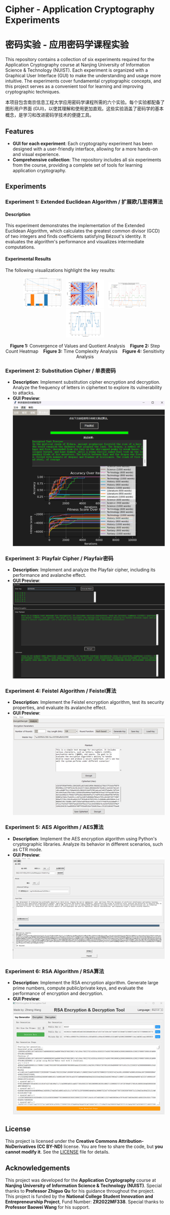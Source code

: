 # Cipher - Application Cryptography Experiments
# 密码实验 - 应用密码学课程实验

This repository contains a collection of six experiments required for the Application Cryptography course at Nanjing University of Information Science & Technology (NUIST). Each experiment is organized with a Graphical User Interface (GUI) to make the understanding and usage more intuitive. The experiments cover fundamental cryptographic concepts, and this project serves as a convenient tool for learning and improving cryptographic techniques.

本项目包含南京信息工程大学应用密码学课程所需的六个实验。每个实验都配备了图形用户界面 (GUI)，以使其理解和使用更加直观。这些实验涵盖了密码学的基本概念，是学习和改进密码学技术的便捷工具。

## Features
- **GUI for each experiment**: Each cryptography experiment has been designed with a user-friendly interface, allowing for a more hands-on and visual experience.
- **Comprehensive collection**: The repository includes all six experiments from the course, providing a complete set of tools for learning application cryptography.

## Experiments

### Experiment 1: Extended Euclidean Algorithm / 扩展欧几里得算法

#### **Description**
This experiment demonstrates the implementation of the Extended Euclidean Algorithm, which calculates the greatest common divisor (GCD) of two integers and finds coefficients satisfying Bézout's identity. It evaluates the algorithm's performance and visualizes intermediate computations.

#### **Experimental Results**

The following visualizations highlight the key results:

<p align="center">
    <img src="images/image1.png" alt="Convergence of a and b" width="24%" style="margin: 0 1%" />
    <img src="images/image5.png" alt="Step Count Heatmap" width="24%" style="margin: 0 1%" />
    <img src="images/image6.png" alt="Time Complexity Analysis" width="24%" style="margin: 0 1%" />
    <img src="images/image7.png" alt="Sensitivity Analysis" width="24%" style="margin: 0 1%" />
</p>

<p align="center">
    <b>Figure 1:</b> Convergence of Values and Quotient Analysis &nbsp;&nbsp; 
    <b>Figure 2:</b> Step Count Heatmap &nbsp;&nbsp; 
    <b>Figure 3:</b> Time Complexity Analysis &nbsp;&nbsp; 
    <b>Figure 4:</b> Sensitivity Analysis
</p>


### Experiment 2: Substitution Cipher / 单表密码
- **Description**: Implement substitution cipher encryption and decryption. Analyze the frequency of letters in ciphertext to explore its vulnerability to attacks.
- **GUI Preview**:  
  ![Experiment 2 GUI](images/experiment2-gui.png)  

### Experiment 3: Playfair Cipher / Playfair密码
- **Description**: Implement and analyze the Playfair cipher, including its performance and avalanche effect.
- **GUI Preview**:  
  ![Experiment 3 GUI](images/experiment3-gui.png)  

### Experiment 4: Feistel Algorithm / Feistel算法
- **Description**: Implement the Feistel encryption algorithm, test its security properties, and evaluate its avalanche effect.
- **GUI Preview**:  
  ![Experiment 4 GUI](images/experiment4-gui.png)  

### Experiment 5: AES Algorithm / AES算法
- **Description**: Implement the AES encryption algorithm using Python's cryptographic libraries. Analyze its behavior in different scenarios, such as CTR mode.
- **GUI Preview**:  
  ![Experiment 5 GUI](images/experiment5-gui.png)  

### Experiment 6: RSA Algorithm / RSA算法
- **Description**: Implement the RSA encryption algorithm. Generate large prime numbers, compute public/private keys, and evaluate the performance of encryption and decryption.
- **GUI Preview**:  
  ![Experiment 6 GUI](images/experiment6-gui.png)  

## License
This project is licensed under the **Creative Commons Attribution-NoDerivatives (CC BY-ND)** license. You are free to share the code, but **you cannot modify it**. See the [LICENSE](LICENSE) file for details.

## Acknowledgements
This project was developed for the **Application Cryptography** course at **Nanjing University of Information Science & Technology (NUIST)**. Special thanks to **Professor Zhiguo Qu** for his guidance throughout the project.  
This project is funded by the **National College Student Innovation and Entrepreneurship Project**, Fund Number: **ZR2022MF338**. Special thanks to **Professor Baowei Wang** for his support.
